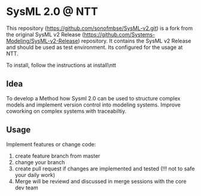 # SysML 2.0 @ NTT

This repository (https://github.com/sonofmbse/SysML-v2.git) is a fork from the original SysML v2 Release (https://github.com/Systems-Modeling/SysML-v2-Release) repository.
It contains the SysML v2 Release and should be used as test environment. Its configured for the usage at NTT.

To install, follow the instructions at install\ntt

## Idea

To develop a Method how Sysml 2.0 can be used to structure complex models and implement version control into modeling systems. Improve coworking on complex systems with traceabiltiy.


## Usage

Implement features or change code:
1. create feature branch from master
2. change your branch
3. create pull request if changes are implemented and tested (!!! not to safe your daily work)
4. Merge will be reviewd and discussed in merge sessions with the core dev team

